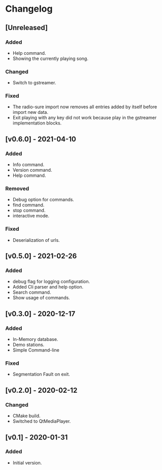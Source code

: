 # Changelog

## [Unreleased]

### Added

* Help command.
* Showing the currently playing song.

### Changed

* Switch to gstreamer.

### Fixed

* The radio-sure import now removes all entries added by itself before import new data.
* Exit playing with any key did not work because play in the gstreamer implementation blocks.

## [v0.6.0] - 2021-04-10

### Added

* Info command.
* Version command.
* Help command.

### Removed

* Debug option for commands.
* find command.
* stop command.
* interactive mode.

### Fixed

* Deserialization of urls.

## [v0.5.0] - 2021-02-26

### Added

* debug flag for logging configuration.
* Added Cli parser and help option.
* Search command.
* Show usage of commands.

## [v0.3.0] - 2020-12-17

### Added

* In-Memory database.
* Demo stations.
* Simple Command-line

### Fixed

* Segmentation Fault on exit.

## [v0.2.0] - 2020-02-12

### Changed

* CMake build.
* Switched to QtMediaPlayer.

## [v0.1] - 2020-01-31

### Added

* Initial version.
